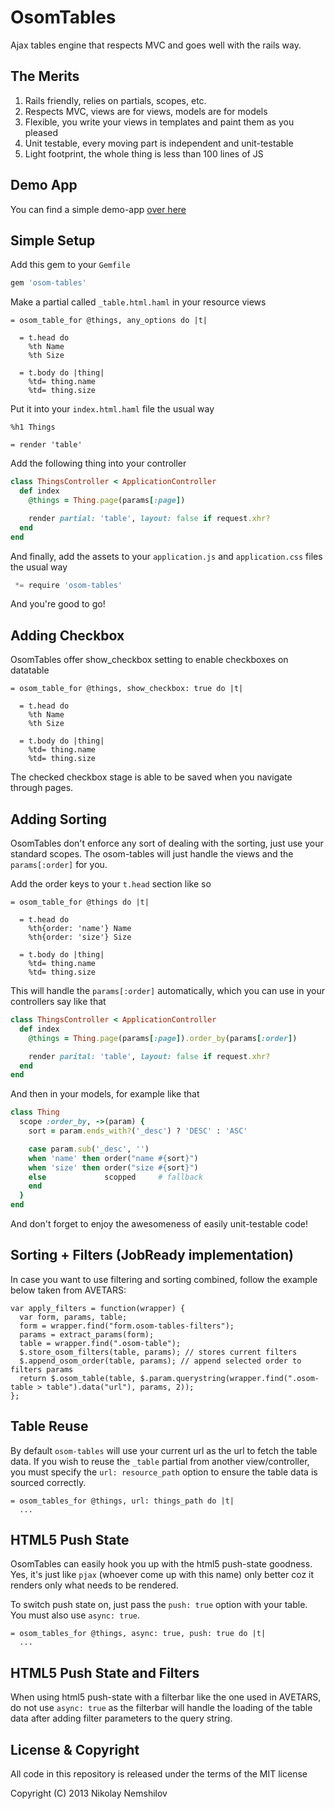 # OsomTables

Ajax tables engine that respects MVC and goes well with the rails way.

## The Merits

1. Rails friendly, relies on partials, scopes, etc.
2. Respects MVC, views are for views, models are for models
3. Flexible, you write your views in templates and paint them as you pleased
4. Unit testable, every moving part is independent and unit-testable
5. Light footprint, the whole thing is less than 100 lines of JS

## Demo App

You can find a simple demo-app [over here](https://github.com/MadRabbit/osom-tables-app)

## Simple Setup

Add this gem to your `Gemfile`

```ruby
gem 'osom-tables'
```

Make a partial called `_table.html.haml` in your resource views

```haml
= osom_table_for @things, any_options do |t|

  = t.head do
    %th Name
    %th Size

  = t.body do |thing|
    %td= thing.name
    %td= thing.size
```

Put it into your `index.html.haml` file the usual way

```haml
%h1 Things

= render 'table'
```

Add the following thing into your controller

```ruby
class ThingsController < ApplicationController
  def index
    @things = Thing.page(params[:page])

    render partial: 'table', layout: false if request.xhr?
  end
end
```

And finally, add the assets to your `application.js` and `application.css` files the usual way

```js
 *= require 'osom-tables'
```

And you're good to go!

## Adding Checkbox

OsomTables offer show_checkbox setting to enable checkboxes on datatable

```haml
= osom_table_for @things, show_checkbox: true do |t|

  = t.head do
    %th Name
    %th Size

  = t.body do |thing|
    %td= thing.name
    %td= thing.size
```

The checked checkbox stage is able to be saved when you navigate through pages.

## Adding Sorting

OsomTables don't enforce any sort of dealing with the sorting, just use your standard scopes.
The osom-tables will just handle the views and the `params[:order]` for you.

Add the order keys to your `t.head` section like so

```haml
= osom_table_for @things do |t|

  = t.head do
    %th{order: 'name'} Name
    %th{order: 'size'} Size

  = t.body do |thing|
    %td= thing.name
    %td= thing.size
```

This will handle the `params[:order]` automatically, which you can use in your controllers say like that

```ruby
class ThingsController < ApplicationController
  def index
    @things = Thing.page(params[:page]).order_by(params[:order])

    render parital: 'table', layout: false if request.xhr?
  end
end
```

And then in your models, for example like that

```ruby
class Thing
  scope :order_by, ->(param) {
    sort = param.ends_with?('_desc') ? 'DESC' : 'ASC'

    case param.sub('_desc', '')
    when 'name' then order("name #{sort}")
    when 'size' then order("size #{sort}")
    else             scopped     # fallback
    end
  }
end
```

And don't forget to enjoy the awesomeness of easily unit-testable code!

## Sorting + Filters (JobReady implementation)

In case you want to use filtering and sorting combined, follow the example below taken from AVETARS:

```
var apply_filters = function(wrapper) {
  var form, params, table;
  form = wrapper.find("form.osom-tables-filters");
  params = extract_params(form);
  table = wrapper.find(".osom-table");
  $.store_osom_filters(table, params); // stores current filters
  $.append_osom_order(table, params); // append selected order to filters params
  return $.osom_table(table, $.param.querystring(wrapper.find(".osom-table > table").data("url"), params, 2));
};

```

## Table Reuse

By default `osom-tables` will use your current url as the url to fetch the table data. If you wish to reuse the `_table` partial from another view/controller, you must specify the `url: resource_path` option to ensure the table data is sourced correctly.

```haml
= osom_tables_for @things, url: things_path do |t|
  ...
```

## HTML5 Push State

OsomTables can easily hook you up with the html5 push-state goodness.
Yes, it's just like `pjax` (whoever come up with this name) only better
coz it renders only what needs to be rendered.

To switch push state on, just pass the `push: true` option with your table. You must also use `async: true`.

```haml
= osom_tables_for @things, async: true, push: true do |t|
  ...
```

## HTML5 Push State and Filters

When using html5 push-state with a filterbar like the one used in AVETARS, do not use `async: true` as the filterbar will handle the loading of the table data after adding filter parameters to the query string.

## License & Copyright

All code in this repository is released under the terms of the MIT license

Copyright (C) 2013 Nikolay Nemshilov



